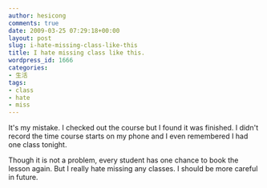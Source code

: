 ```yaml
---
author: hesicong
comments: true
date: 2009-03-25 07:29:18+00:00
layout: post
slug: i-hate-missing-class-like-this
title: I hate missing class like this.
wordpress_id: 1666
categories:
- 生活
tags:
- class
- hate
- miss
---
```


It's my mistake. I checked out the course but I found it was finished. I didn't record the time course starts on my phone and I even remembered I had one class tonight.

Though it is not a problem, every student has one chance to book the lesson again. But I really hate missing any classes. I should be more careful in future.
